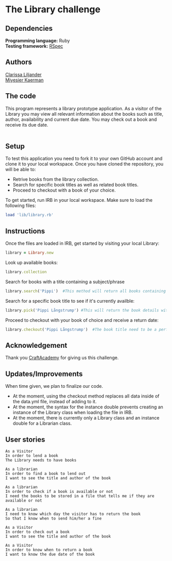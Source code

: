 # The Library challenge

## Dependencies
**Programming language:** Ruby  
**Testing framework:** [RSpec](https://rspec.info/) 

## Authors  
[Clarissa Liljander](https://github.com/clalil)  
[Miyesier Kaerman](https://github.com/miyeaier) 

## The code  
This program represents a library prototype application. As a visitor of the Library you may view all relevant information about the books such as title, author, availability and current due date. You may check out a book and receive its due date.  
 
## Setup  
To test this application you need to fork it to your own GitHub account and clone it to your local workspace. Once you have cloned the repository, you will be able to:  
* Retrive books from the library collection.
* Search for specific book titles as well as related book titles.
* Proceed to checkout with a book of your choice.
  
To get started, run IRB in your local workspace. Make sure to load the following files:  
```rb
load 'lib/library.rb'
``` 

## Instructions  
Once the files are loaded in IRB, get started by visiting your local Library:  
```rb
library = Library.new  
```
Look up available books:  
```rb
library.collection
```

Search for books with a title containing a subject/phrase
```rb   
library.search('Pippi')  #This method will return all books containing parts of your input string
```

Search for a specific book title to see if it's currently availble: 
```rb
library.pick('Pippi Långstrump') #This will return the book details with a title that matches your input string
```

Proceed to checkout with your book of choice and receive a return date:  
```rb 
library.checkout('Pippi Långstrump')  #The book title need to be a perfect match of the book you wish to check out
```

## Acknowledgement  
Thank you [CraftAcademy](https://craftacademy.se/) for giving us this challenge.  

## Updates/Improvements  
When time given, we plan to finalize our code.  
* At the moment, using the checkout method replaces all data inside of the data.yml file, instead of adding to it.  
* At the moment, the syntax for the instance double prevents creating an instance of the Library class when loading the file in IRB.  
* At the moment, there is currently only a Library class and an instance double for a Librarian class.

## User stories
```
As a Visitor  
In order to lend a book  
The Library needs to have books  

As a librarian  
In order to find a book to lend out    
I want to see the title and author of the book  

As a librarian  
In order to check if a book is available or not  
I need the books to be stored in a file that tells me if they are available or not  

As a librarian  
I need to know which day the visitor has to return the book  
So that I know when to send him/her a fine  

As a Visitor  
In order to check out a book  
I want to see the title and author of the book  

As a Visitor  
In order to know when to return a book    
I want to know the due date of the book  

```